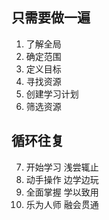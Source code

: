 
## 只需要做一遍

1. 了解全局
2. 确定范围
3. 定义目标
4. 寻找资源
5. 创建学习计划
6. 筛选资源

## 循环往复

7. 开始学习 浅尝辄止
8. 动手操作 边学边玩
9. 全面掌握 学以致用
10. 乐为人师 融会贯通